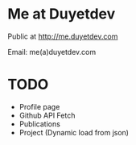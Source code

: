 # Me at Duyetdev

Public at http://me.duyetdev.com

Email: me(a)duyetdev.com

# TODO

* Profile page
* Github API Fetch
* Publications
* Project (Dynamic load from json)
